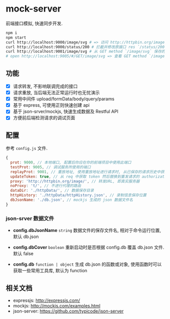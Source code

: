 # mock-server
前端接口模拟, 快速同步开发.

``` sh
npm i
npm start
curl http://localhost:9000/image/svg # => 访问 http://httpbin.org/image/svg
curl http://localhost:9000/status/200 # 拦截并修改原接口 res `/status/200`
curl http://localhost:9001/image/svg # 从 GET method `/image/svg` 保存的的信息中获取 response
# open http://localhost:9005/#/GET/image/svg => 查看 GET method `/image/svg` 接口的调试页面
``` 

## 功能
- [x] 请求转发, 不影响联调完成的接口
- [x] 请求重放, 当后端无法正常运行时也无忧演示
- [x] 常用中间件 upload/formData/body/query/params
- [x] 基于 express, 可使用正则快速创建 api
- [x] 基于 json-srver/mockjs, 快速生成数据及 Restful API
- [x] 方便前后端检测请求的调试页面

## 配置
参考 `config.js` 文件.

``` js
{
  prot: 9000, // 本地端口, 配置后你应在你的前端项目中使用此端口
  testProt: 9005, // 调试服务所使用的端口
  replayProt: 9001, // 重放地址, 使用重放地址进行请求时, 从已保存的请求历史中获取信息, 而不是从目标服务器获取
  updateToken: true, // 从 req 中获取 token 然后替换到重发请求的 authorization 上
  proxy: 'http://httpbin.org/image/', // 转发URL, 即真实服务器
  noProxy: 't/', // 不进行代理的路由
  dataDir: './httpData/', // 数据保存目录
  httpHistory: './httpData/httpHistory.json', // 录制信息保存位置
  dbJsonName: './db.json', // mockjs 生成的 json 数据文件名
}
```

### json-srver 数据文件
- **config.dbJsonName** `string`
  数据文件的保存文件名, 相对于命令运行位置, 默认 db.json
  
- **config.dbCover** `boolean`
  重新启动时是否根据 config.db 覆盖 db.json 文件. 默认 false
  
- **config.db** `function | object`
  生成 db.json 的函数或对象, 使用函数时可以获取一些常用工具库, 默认为 function

## 相关文档
- expressjs: http://expressjs.com/
- mockjs: http://mockjs.com/examples.html
- json-server: https://github.com/typicode/json-server
